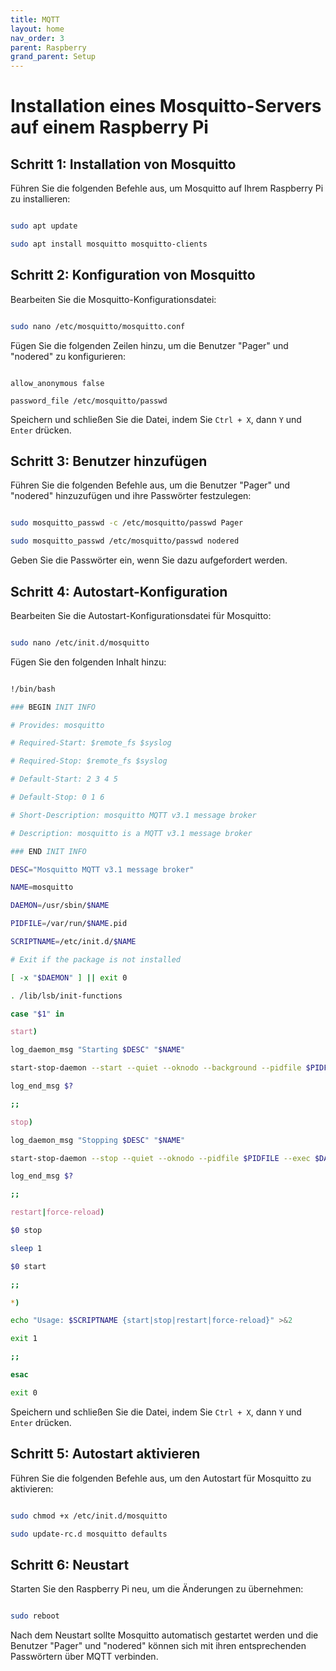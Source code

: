```yaml
---
title: MQTT
layout: home
nav_order: 3
parent: Raspberry
grand_parent: Setup
---
```

# Installation eines Mosquitto-Servers auf einem Raspberry Pi

## Schritt 1: Installation von Mosquitto

Führen Sie die folgenden Befehle aus, um Mosquitto auf Ihrem Raspberry Pi zu installieren:

```bash

sudo apt update

sudo apt install mosquitto mosquitto-clients

```

## Schritt 2: Konfiguration von Mosquitto

Bearbeiten Sie die Mosquitto-Konfigurationsdatei:

```bash

sudo nano /etc/mosquitto/mosquitto.conf

```

Fügen Sie die folgenden Zeilen hinzu, um die Benutzer "Pager" und "nodered" zu konfigurieren:

```

allow_anonymous false

password_file /etc/mosquitto/passwd

```

Speichern und schließen Sie die Datei, indem Sie `Ctrl + X`, dann `Y` und `Enter` drücken.

## Schritt 3: Benutzer hinzufügen

Führen Sie die folgenden Befehle aus, um die Benutzer "Pager" und "nodered" hinzuzufügen und ihre Passwörter festzulegen:

```bash

sudo mosquitto_passwd -c /etc/mosquitto/passwd Pager

sudo mosquitto_passwd /etc/mosquitto/passwd nodered

```

Geben Sie die Passwörter ein, wenn Sie dazu aufgefordert werden.

## Schritt 4: Autostart-Konfiguration

Bearbeiten Sie die Autostart-Konfigurationsdatei für Mosquitto:

```bash

sudo nano /etc/init.d/mosquitto

```

Fügen Sie den folgenden Inhalt hinzu:

```bash

!/bin/bash

### BEGIN INIT INFO

# Provides: mosquitto

# Required-Start: $remote_fs $syslog

# Required-Stop: $remote_fs $syslog

# Default-Start: 2 3 4 5

# Default-Stop: 0 1 6

# Short-Description: mosquitto MQTT v3.1 message broker

# Description: mosquitto is a MQTT v3.1 message broker

### END INIT INFO

DESC="Mosquitto MQTT v3.1 message broker"

NAME=mosquitto

DAEMON=/usr/sbin/$NAME

PIDFILE=/var/run/$NAME.pid

SCRIPTNAME=/etc/init.d/$NAME

# Exit if the package is not installed

[ -x "$DAEMON" ] || exit 0

. /lib/lsb/init-functions

case "$1" in

start)

log_daemon_msg "Starting $DESC" "$NAME"

start-stop-daemon --start --quiet --oknodo --background --pidfile $PIDFILE --make-pidfile --exec $DAEMON -- -c /etc/mosquitto/mosquitto.conf

log_end_msg $?

;;

stop)

log_daemon_msg "Stopping $DESC" "$NAME"

start-stop-daemon --stop --quiet --oknodo --pidfile $PIDFILE --exec $DAEMON

log_end_msg $?

;;

restart|force-reload)

$0 stop

sleep 1

$0 start

;;

*)

echo "Usage: $SCRIPTNAME {start|stop|restart|force-reload}" >&2

exit 1

;;

esac

exit 0

```

Speichern und schließen Sie die Datei, indem Sie `Ctrl + X`, dann `Y` und `Enter` drücken.

## Schritt 5: Autostart aktivieren

Führen Sie die folgenden Befehle aus, um den Autostart für Mosquitto zu aktivieren:

```bash

sudo chmod +x /etc/init.d/mosquitto

sudo update-rc.d mosquitto defaults

```

## Schritt 6: Neustart

Starten Sie den Raspberry Pi neu, um die Änderungen zu übernehmen:

```bash

sudo reboot

```

Nach dem Neustart sollte Mosquitto automatisch gestartet werden und die Benutzer "Pager" und "nodered" können sich mit ihren entsprechenden Passwörtern über MQTT verbinden.